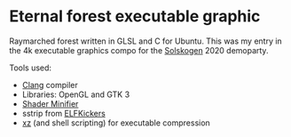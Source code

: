 # Eternal forest executable graphic

Raymarched forest written in GLSL and C for Ubuntu. This was my entry in the 4k executable graphics compo for the [Solskogen](https://www.solskogen.no/) 2020 demoparty.

Tools used:

* [Clang](https://clang.llvm.org/) compiler
* Libraries: OpenGL and GTK 3
* [Shader Minifier](https://github.com/laurentlb/Shader_Minifier)
* sstrip from [ELFKickers](https://github.com/BR903/ELFkickers)
* [xz](https://tukaani.org/xz/) (and shell scripting) for executable compression
